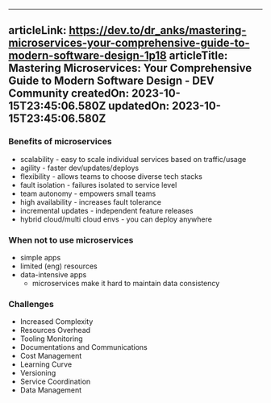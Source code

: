 -----------------------
articleLink: https://dev.to/dr_anks/mastering-microservices-your-comprehensive-guide-to-modern-software-design-1p18
articleTitle: Mastering Microservices: Your Comprehensive Guide to Modern Software Design - DEV Community
createdOn: 2023-10-15T23:45:06.580Z
updatedOn: 2023-10-15T23:45:06.580Z
-----------------------

### Benefits of microservices
- scalability - easy to scale individual services based on traffic/usage
- agility - faster dev/updates/deploys
- flexibility - allows teams to choose diverse tech stacks
- fault isolation - failures isolated to service level
- team autonomy - empowers small teams
- high availability - increases fault tolerance
- incremental updates - independent feature releases
- hybrid cloud/multi cloud envs - you can deploy anywhere

### When not to use microservices
- simple apps
- limited (eng) resources
- data-intensive apps
  - microservices make it hard to maintain data consistency

### Challenges
- Increased Complexity
- Resources Overhead
- Tooling Monitoring
- Documentations and Communications
- Cost Management
- Learning Curve
- Versioning
- Service Coordination
- Data Management

